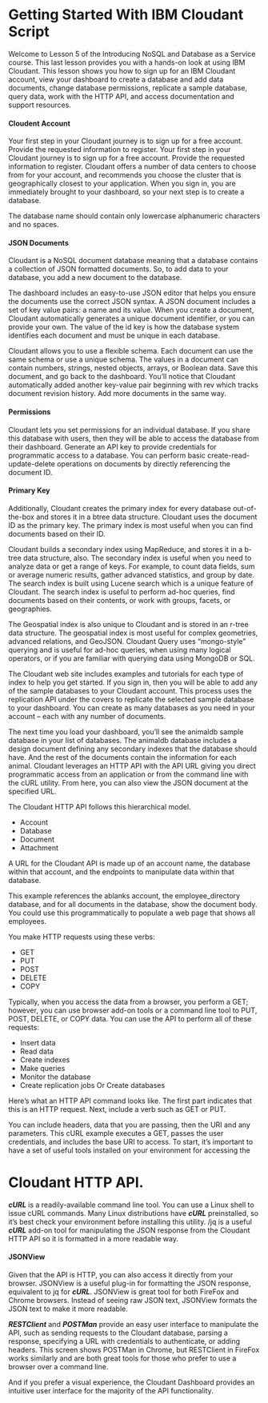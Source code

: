 Getting Started With IBM Cloudant Script
===============================================================
Welcome to Lesson 5 of the Introducing NoSQL and Database as a Service course.
This last lesson provides you with a hands-on look at using IBM Cloudant.
This lesson shows you how to sign up for an IBM Cloudant account, view your dashboard to create a
database and add data documents, change database permissions, replicate a sample database, query
data, work with the HTTP API, and access documentation and support resources.

#### Cloudent Account
Your first step in your Cloudant journey is to sign up for a free account. Provide the requested information
to register. Your first step in your Cloudant journey is to sign up for a free account. Provide the requested
information to register. Cloudant offers a number of data centers to choose from for your account, and
recommends you choose the cluster that is geographically closest to your application.
When you sign in, you are immediately brought to your dashboard, so your next step is to create a
database.

The database name should contain only lowercase alphanumeric characters and no spaces.

#### JSON Documents
Cloudant is a NoSQL document database meaning that a database contains a collection of JSON formatted
documents. So, to add data to your database, you add a new document to the database.

The dashboard includes an easy-to-use JSON editor that helps you ensure the documents use the correct
JSON syntax. A JSON document includes a set of key value pairs: a name and its value. When you create a
document, Cloudant automatically generates a unique document identifier, or you can provide your own.
The value of the id key is how the database system identifies each document and must be unique in each
database.

Cloudant allows you to use a flexible schema. Each document can use the same schema or use a unique
schema. The values in a document can contain numbers, strings, nested objects, arrays, or Boolean data.
Save this document, and go back to the dashboard. You’ll notice that Cloudant automatically added
another key-value pair beginning with rev which tracks document revision history.
Add more documents in the same way.

#### Permissions
Cloudant lets you set permissions for an individual database. If you share this database with users, then
they will be able to access the database from their dashboard.
Generate an API key to provide credentials for programmatic access to a database.
You can perform basic create-read-update-delete operations on documents by directly referencing the
document ID.

#### Primary Key
Additionally, Cloudant creates the primary index for every database out-of-the-box and stores it in a btree
data structure. Cloudant uses the document ID as the primary key. The primary index is most useful
when you can find documents based on their ID.

Cloudant builds a secondary index using MapReduce, and stores it in a b-tree data structure, also. The
secondary index is useful when you need to analyze data or get a range of keys. For example, to count
data fields, sum or average numeric results, gather advanced statistics, and group by date.
The search index is built using Lucene search which is a unique feature of Cloudant. The search index is
useful to perform ad-hoc queries, find documents based on their contents, or work with groups, facets, or
geographies.

The Geospatial index is also unique to Cloudant and is stored in an r-tree data structure. The geospatial
index is most useful for complex geometries, advanced relations, and GeoJSON.
Cloudant Query uses “mongo-style” querying and is useful for ad-hoc queries, when using many logical
operators, or if you are familiar with querying data using MongoDB or SQL.

The Cloudant web site includes examples and tutorials for each type of index to help you get started. If
you sign in, then you will be able to add any of the sample databases to your Cloudant account.
This process uses the replication API under the covers to replicate the selected sample database to your
dashboard. You can create as many databases as you need in your account – each with any number of
documents.

The next time you load your dashboard, you’ll see the animaldb sample database in your list of databases.
The animaldb database includes a design document defining any secondary indexes that the database
should have. And the rest of the documents contain the information for each animal.
Cloudant leverages an HTTP API with the API URL giving you direct programmatic access from an
application or from the command line with the cURL utility. From here, you can also view the JSON
document at the specified URL.

The Cloudant HTTP API follows this hierarchical model.
* Account
* Database
* Document
* Attachment

A URL for the Cloudant API is made up of an account name, the database within that account, and the
endpoints to manipulate data within that database.

This example references the ablanks account, the employee_directory database, and for all documents in
the database, show the document body. You could use this programmatically to populate a web page that
shows all employees.

You make HTTP requests using these verbs:
* GET
* PUT
* POST
* DELETE
* COPY

Typically, when you access the data from a browser, you perform a GET; however, you can use browser
add-on tools or a command line tool to PUT, POST, DELETE, or COPY data.
You can use the API to perform all of these requests:
* Insert data
* Read data
* Create indexes
* Make queries
* Monitor the database
* Create replication jobs Or Create databases
 
Here’s what an HTTP API command looks like.
The first part indicates that this is an HTTP request.
Next, include a verb such as GET or PUT.

You can include headers, data that you are passing, then the URI and any parameters.
This cURL example executes a GET, passes the user credentials, and includes the base URI to access.
To start, it’s important to have a set of useful tools installed on your environment for accessing the

Cloudant HTTP API.
==================================

***cURL*** is a readily-available command line tool. You can use a Linux shell to issue cURL commands. 
Many Linux distributions have ***cURL*** preinstalled, so it’s best check your environment before installing this utility.
/jq is a useful ***cURL*** add-on tool for manipulating the JSON response from the Cloudant HTTP API so it is
formatted in a more readable way.

#### JSONView
Given that the API is HTTP, you can also access it directly from your browser. JSONView is a useful plug-in
for formatting the JSON response, equivalent to jq for ***cURL***. JSONView is great tool for both FireFox and
Chrome browsers. Instead of seeing raw JSON text, JSONView formats the JSON text to make it more
readable.

***RESTClient*** and ***POSTMan*** provide an easy user interface to manipulate the API, such as sending requests
to the Cloudant database, parsing a response, specifying a URL with credentials to authenticate, or adding
headers. This screen shows POSTMan in Chrome, but RESTClient in FireFox works similarly and are both
great tools for those who prefer to use a browser over a command line.

And if you prefer a visual experience, the Cloudant Dashboard provides an intuitive user interface for the
majority of the API functionality.


